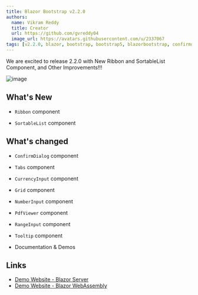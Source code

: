 ```yaml
---
title: Blazor Bootstrap v2.2.0
authors:
  name: Vikram Reddy
  title: Creator
  url: https://github.com/gvreddy04
  image_url: https://avatars.githubusercontent.com/u/2337067
tags: [v2.2.0, blazor, bootstrap, bootstrap5, blazorbootstrap, confirmdialog, pdfviewer, Ribbon, sortablelist, tabs]
---
```


We are excited to release 2.2.0 with New Ribbon and SortableList Component, and Other Improvements!!!

![image](https://i.imgur.com/LpZVLbF.png "Blazor Bootstrap: Ribbon Component")

<!--truncate-->

## What's New

- `Ribbon` component

- `SortableList` component

## What's changed

- `ConfirmDialog` component

- `Tabs` component

- `CurrencyInput` component

- `Grid` component

- `NumberInput` component

- `PdfViewer` component

- `RangeInput` component

- `Tooltip` component

- Documentation & Demos

## Links
- [Demo Website - Blazor Server](https://demos.blazorbootstrap.com/)
- [Demo Website - Blazor WebAssembly](https://demos.getblazorbootstrap.com/)
